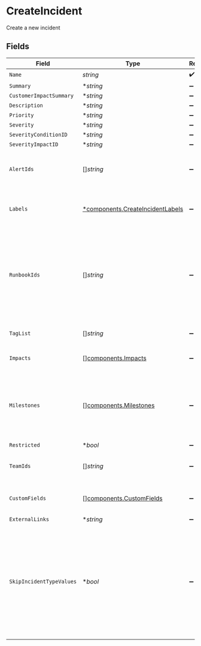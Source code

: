 # CreateIncident

Create a new incident


## Fields

| Field                                                                                                                                                                          | Type                                                                                                                                                                           | Required                                                                                                                                                                       | Description                                                                                                                                                                    |
| ------------------------------------------------------------------------------------------------------------------------------------------------------------------------------ | ------------------------------------------------------------------------------------------------------------------------------------------------------------------------------ | ------------------------------------------------------------------------------------------------------------------------------------------------------------------------------ | ------------------------------------------------------------------------------------------------------------------------------------------------------------------------------ |
| `Name`                                                                                                                                                                         | *string*                                                                                                                                                                       | :heavy_check_mark:                                                                                                                                                             | N/A                                                                                                                                                                            |
| `Summary`                                                                                                                                                                      | **string*                                                                                                                                                                      | :heavy_minus_sign:                                                                                                                                                             | N/A                                                                                                                                                                            |
| `CustomerImpactSummary`                                                                                                                                                        | **string*                                                                                                                                                                      | :heavy_minus_sign:                                                                                                                                                             | N/A                                                                                                                                                                            |
| `Description`                                                                                                                                                                  | **string*                                                                                                                                                                      | :heavy_minus_sign:                                                                                                                                                             | N/A                                                                                                                                                                            |
| `Priority`                                                                                                                                                                     | **string*                                                                                                                                                                      | :heavy_minus_sign:                                                                                                                                                             | N/A                                                                                                                                                                            |
| `Severity`                                                                                                                                                                     | **string*                                                                                                                                                                      | :heavy_minus_sign:                                                                                                                                                             | N/A                                                                                                                                                                            |
| `SeverityConditionID`                                                                                                                                                          | **string*                                                                                                                                                                      | :heavy_minus_sign:                                                                                                                                                             | N/A                                                                                                                                                                            |
| `SeverityImpactID`                                                                                                                                                             | **string*                                                                                                                                                                      | :heavy_minus_sign:                                                                                                                                                             | N/A                                                                                                                                                                            |
| `AlertIds`                                                                                                                                                                     | []*string*                                                                                                                                                                     | :heavy_minus_sign:                                                                                                                                                             | List of alert IDs that this incident should be associated to                                                                                                                   |
| `Labels`                                                                                                                                                                       | [*components.CreateIncidentLabels](../../models/components/createincidentlabels.md)                                                                                            | :heavy_minus_sign:                                                                                                                                                             | Key:value pairs to track custom data for the incident                                                                                                                          |
| `RunbookIds`                                                                                                                                                                   | []*string*                                                                                                                                                                     | :heavy_minus_sign:                                                                                                                                                             | List of ids of Runbooks to attach to this incident. Foregoes any conditions these Runbooks may have guarding automatic attachment.                                             |
| `TagList`                                                                                                                                                                      | []*string*                                                                                                                                                                     | :heavy_minus_sign:                                                                                                                                                             | List of tags for the incident                                                                                                                                                  |
| `Impacts`                                                                                                                                                                      | [][components.Impacts](../../models/components/impacts.md)                                                                                                                     | :heavy_minus_sign:                                                                                                                                                             | An array of impacted infrastructure                                                                                                                                            |
| `Milestones`                                                                                                                                                                   | [][components.Milestones](../../models/components/milestones.md)                                                                                                               | :heavy_minus_sign:                                                                                                                                                             | An array of milestones to set on an incident. This can be used to create an already-resolved incident.                                                                         |
| `Restricted`                                                                                                                                                                   | **bool*                                                                                                                                                                        | :heavy_minus_sign:                                                                                                                                                             | N/A                                                                                                                                                                            |
| `TeamIds`                                                                                                                                                                      | []*string*                                                                                                                                                                     | :heavy_minus_sign:                                                                                                                                                             | IDs of teams you wish to assign to this incident.                                                                                                                              |
| `CustomFields`                                                                                                                                                                 | [][components.CustomFields](../../models/components/customfields.md)                                                                                                           | :heavy_minus_sign:                                                                                                                                                             | An array of custom fields to set on the incident.                                                                                                                              |
| `ExternalLinks`                                                                                                                                                                | **string*                                                                                                                                                                      | :heavy_minus_sign:                                                                                                                                                             | N/A                                                                                                                                                                            |
| `SkipIncidentTypeValues`                                                                                                                                                       | **bool*                                                                                                                                                                        | :heavy_minus_sign:                                                                                                                                                             | If true, the incident type values will not be copied to the incident. This is useful when creating an incident from an incident type, but you want to set the values manually. |
